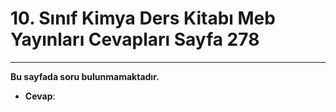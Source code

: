 # 10. Sınıf Kimya Ders Kitabı Meb Yayınları Cevapları Sayfa 278

---

**Bu sayfada soru bulunmamaktadır.**

-   **Cevap**: